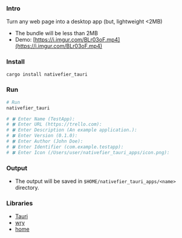 ### Intro

Turn any web page into a desktop app (but, lightweight <2MB)

- The bundle will be less than 2MB
- Demo: [https://i.imgur.com/BLr03oF.mp4](https://i.imgur.com/BLr03oF.mp4)

### Install

```sh
cargo install nativefier_tauri
```

### Run 

```sh
# Run
nativefier_tauri

# 🍀 Enter Name (TestApp):
# 🍀 Enter URL (https://trello.com):
# 🍀 Enter Description (An example application.):
# 🍀 Enter Version (0.1.0):
# 🍀 Enter Author (John Doe):
# 🍀 Enter Identifier (com.example.testapp):
# 🍀 Enter Icon (/Users/user/nativefier_tauri_apps/icon.png):
```

### Output

- The output will be saved in `$HOME/nativefier_tauri_apps/<name>` directory.

### Libraries

- [Tauri](https://github.com/tauri-apps/tauri)
- [wry](https://github.com/tauri-apps/wry)
- [home](https://github.com/brson/home)
